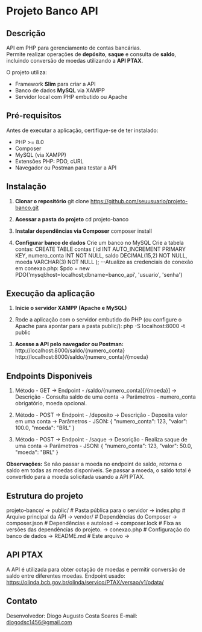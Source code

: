 # Projeto Banco API

## Descrição
API em PHP para gerenciamento de contas bancárias.  
Permite realizar operações de **depósito**, **saque** e consulta de **saldo**, incluindo conversão de moedas utilizando a **API PTAX**.

O projeto utiliza:
- Framework **Slim** para criar a API
- Banco de dados **MySQL** via XAMPP
- Servidor local com PHP embutido ou Apache


## Pré-requisitos
Antes de executar a aplicação, certifique-se de ter instalado:

- PHP >= 8.0
- Composer
- MySQL (via XAMPP)
- Extensões PHP: PDO, cURL
- Navegador ou Postman para testar a API


## Instalação
1. **Clonar o repositório**
git clone https://github.com/seuusuario/projeto-banco.git

2. **Acessar a pasta do projeto**
cd projeto-banco

3. **Instalar dependências via Composer**
composer install

4. **Configurar banco de dados**
Crie um banco no MySQL
Crie a tabela contas:
CREATE TABLE contas (
    id INT AUTO_INCREMENT PRIMARY KEY,
    numero_conta INT NOT NULL,
    saldo DECIMAL(15,2) NOT NULL,
    moeda VARCHAR(3) NOT NULL
);
--Atualize as credenciais de conexão em conexao.php:
$pdo = new PDO('mysql:host=localhost;dbname=banco_api', 'usuario', 'senha')


## Execução da aplicação
1. **Inicie o servidor XAMPP (Apache e MySQL)**

2. Rode a aplicação com o servidor embutido do PHP (ou configure o Apache para apontar para a pasta public/):
php -S localhost:8000 -t public

3. **Acesse a API pelo navegador ou Postman:**
http://localhost:8000/saldo/{numero_conta}
http://localhost:8000/saldo/{numero_conta}/{moeda}


## Endpoints Disponiveis
1. Método - GET -> Endpoint - /saldo/{numero_conta}[/{moeda}] -> Descrição - Consulta saldo de uma conta -> Parâmetros - numero_conta obrigatório, moeda opcional.

2. Método - POST -> Endpoint - /deposito -> Descrição - Deposita valor em uma conta -> Parâmetros - JSON: { "numero_conta": 123, "valor": 100.0, "moeda": "BRL" }

3. Método - POST -> Endpoint - /saque -> Descrição - Realiza saque de uma conta -> Parâmetros - JSON: { "numero_conta": 123, "valor": 50.0, "moeda": "BRL" }

**Observações:**
Se não passar a moeda no endpoint de saldo, retorna o saldo em todas as moedas disponíveis.
Se passar a moeda, o saldo total é convertido para a moeda solicitada usando a API PTAX.


## Estrutura do projeto
projeto-banco/ -> 
public/         # Pasta pública para o servidor ->
index.php       # Arquivo principal da API ->
vendor/         # Dependências do Composer ->
composer.json   # Dependências e autoload ->
composer.lock   # Fixa as versões das dependências do projeto. ->
conexao.php     # Configuração do banco de dados ->
README.md       # Este arquivo ->


## API PTAX
A API é utilizada para obter cotação de moedas e permitir conversão de saldo entre diferentes moedas.
Endpoint usado:
https://olinda.bcb.gov.br/olinda/servico/PTAX/versao/v1/odata/


## Contato
Desenvolvedor: Diogo Augusto Costa Soares
E-mail: diogodsc1456@gmail.com